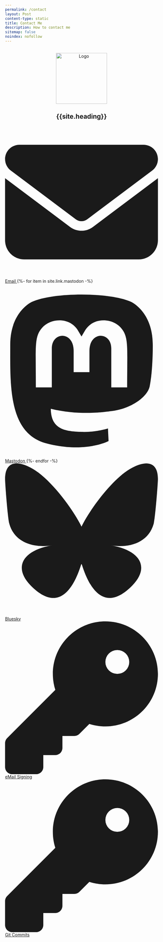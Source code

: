 ```yaml
---
permalink: /contact
layout: Post
content-type: static
title: Contact Me
description: How to contact me
sitemap: false
noindex: nofollow
---
```


<br>

<div align="center">
<img src="{{ '/assets/img/favicon.png' | absolute_url }}" alt="Logo" style="witdh:12em;height:12em">
<h2>{{site.heading}}</h2>
</div>

<div class="icon-container">
	<div class="icon-row">
		<a class="icon-item no-external-link-icon" href="mailto:edoardotosindev@proton.me">
			<svg xmlns="http://www.w3.org/2000/svg" class="svg-icon" viewBox="0 0 512 512"><path fill="currentColor" d="M48 64C21.5 64 0 85.5 0 112c0 15.1 7.1 29.3 19.2 38.4L236.8 313.6c11.4 8.5 27 8.5 38.4 0L492.8 150.4c12.1-9.1 19.2-23.3 19.2-38.4c0-26.5-21.5-48-48-48L48 64zM0 176L0 384c0 35.3 28.7 64 64 64l384 0c35.3 0 64-28.7 64-64l0-208L294.4 339.2c-22.8 17.1-54 17.1-76.8 0L0 176z"/></svg>
			<span class="icon-title">Email</span>
		</a>
		{%- for item in site.link.mastodon -%}
		<a class="icon-item no-external-link-icon" href="{{ item }}">
			<svg xmlns="http://www.w3.org/2000/svg" class="svg-icon" viewBox="0 0 448 512"><path class="icon" fill="currentColor" d="M433 179.1c0-97.2-63.7-125.7-63.7-125.7-62.5-28.7-228.6-28.4-290.5 0 0 0-63.7 28.5-63.7 125.7 0 115.7-6.6 259.4 105.6 289.1 40.5 10.7 75.3 13 103.3 11.4 50.8-2.8 79.3-18.1 79.3-18.1l-1.7-36.9s-36.3 11.4-77.1 10.1c-40.4-1.4-83-4.4-89.6-54a102.5 102.5 0 0 1 -.9-13.9c85.6 20.9 158.7 9.1 178.8 6.7 56.1-6.7 105-41.3 111.2-72.9 9.8-49.8 9-121.5 9-121.5zm-75.1 125.2h-46.6v-114.2c0-49.7-64-51.6-64 6.9v62.5h-46.3V197c0-58.5-64-56.6-64-6.9v114.2H90.2c0-122.1-5.2-147.9 18.4-175 25.9-28.9 79.8-30.8 103.8 6.1l11.6 19.5 11.6-19.5c24.1-37.1 78.1-34.8 103.8-6.1 23.7 27.3 18.4 53 18.4 175z"/></svg>
			<span class="icon-title">Mastodon</span>
		</a>
		{%- endfor -%}
		<a class="icon-item no-external-link-icon" href="https://bsky.app/profile/edoardotosin.com">
			<svg xmlns="http://www.w3.org/2000/svg" class="svg-icon" viewBox="0 0 256 256"><path class="icon" fill="currentColor" d="M55.4911549,15.1724797 C84.8410141,37.2065079 116.408338,81.8843671 128,105.858226 C139.591662,81.8843671 171.158986,37.2065079 200.508845,15.1724797 C221.686085,-0.726562511 256,-13.0280836 256,26.1164797 C256,33.9343952 251.517746,91.7899445 248.888789,101.183522 C239.750761,133.838395 206.452732,142.167409 176.832451,137.126283 C228.607099,145.938001 241.777577,175.125607 213.333183,204.313212 C159.311775,259.746226 135.689465,190.40493 129.636507,172.637268 C128.526873,169.380029 128.007662,167.856198 128,169.151973 C127.992338,167.856198 127.473127,169.380029 126.363493,172.637268 C120.310535,190.40493 96.6882254,259.746226 42.6668169,204.313212 C14.2224225,175.125607 27.3929014,145.938001 79.1675493,137.126283 C49.5472676,142.167409 16.2492394,133.838395 7.11121127,101.183522 C4.48225352,91.7899445 0,33.9343952 0,26.1164797 C0,-13.0280836 34.3139155,-0.726562511 55.4911549,15.1724797z"/></svg>
			<span class="icon-title">Bluesky</span>
		</a>
	</div>
	<div class="icon-row">
		<a class="icon-item no-external-link-icon" href="/security/signed-email-d2da678db99dc787.txt">
			<svg xmlns="http://www.w3.org/2000/svg" class="svg-icon" viewBox="0 0 512 512"><path class="icon" fill="currentColor" d="M336 352c97.2 0 176-78.8 176-176S433.2 0 336 0S160 78.8 160 176c0 18.7 2.9 36.8 8.3 53.7L7 391c-4.5 4.5-7 10.6-7 17l0 80c0 13.3 10.7 24 24 24l80 0c13.3 0 24-10.7 24-24l0-40 40 0c13.3 0 24-10.7 24-24l0-40 40 0c6.4 0 12.5-2.5 17-7l33.3-33.3c16.9 5.4 35 8.3 53.7 8.3zM376 96a40 40 0 1 1 0 80 40 40 0 1 1 0-80z"/></svg>
			<span class="icon-title">eMail Signing</span>
		</a>
		<a class="icon-item no-external-link-icon" href="/security/signed-commits-b1f7877739614df0.txt">
			<svg xmlns="http://www.w3.org/2000/svg" class="svg-icon" viewBox="0 0 512 512"><path class="icon" fill="currentColor" d="M336 352c97.2 0 176-78.8 176-176S433.2 0 336 0S160 78.8 160 176c0 18.7 2.9 36.8 8.3 53.7L7 391c-4.5 4.5-7 10.6-7 17l0 80c0 13.3 10.7 24 24 24l80 0c13.3 0 24-10.7 24-24l0-40 40 0c13.3 0 24-10.7 24-24l0-40 40 0c6.4 0 12.5-2.5 17-7l33.3-33.3c16.9 5.4 35 8.3 53.7 8.3zM376 96a40 40 0 1 1 0 80 40 40 0 1 1 0-80z"/></svg>
			<span class="icon-title">Git Commits</span>
		</a>
	</div>
</div>

<br>
